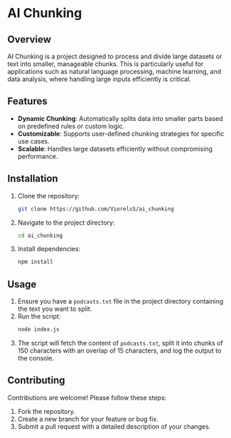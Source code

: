 # AI Chunking

## Overview

AI Chunking is a project designed to process and divide large datasets or text into smaller, manageable chunks. This is particularly useful for applications such as natural language processing, machine learning, and data analysis, where handling large inputs efficiently is critical.

## Features

-   **Dynamic Chunking**: Automatically splits data into smaller parts based on predefined rules or custom logic.
-   **Customizable**: Supports user-defined chunking strategies for specific use cases.
-   **Scalable**: Handles large datasets efficiently without compromising performance.

## Installation

1. Clone the repository:
    ```bash
    git clone https://github.com/ViorelsS/ai_chunking
    ```
2. Navigate to the project directory:
    ```bash
    cd ai_chunking
    ```
3. Install dependencies:
    ```bash
    npm install
    ```

## Usage

1. Ensure you have a `podcasts.txt` file in the project directory containing the text you want to split.
2. Run the script:
    ```bash
    node index.js
    ```
3. The script will fetch the content of `podcasts.txt`, split it into chunks of 150 characters with an overlap of 15 characters, and log the output to the console.

## Contributing

Contributions are welcome! Please follow these steps:

1. Fork the repository.
2. Create a new branch for your feature or bug fix.
3. Submit a pull request with a detailed description of your changes.
